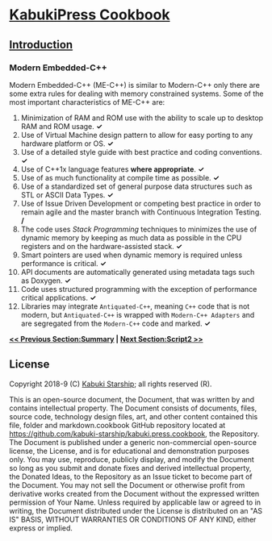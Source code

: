 # [KabukiPress Cookbook](../readme.md)

## [Introduction](./readme.md)

### Modern Embedded-C++

Modern Embedded-C++ (ME-C++) is similar to Modern-C++ only there are some extra rules for dealing with memory constrained systems. Some of the most important characteristics of ME-C++ are:

1. Minimization of RAM and ROM use with the ability to scale up to desktop RAM and ROM usage. **✓**
1. Use of Virtual Machine design pattern to allow for easy porting to any hardware platform or OS. **✓**
1. Use of a detailed style guide with best practice and coding conventions. **✓**
1. Use of C++1x language features **where appropriate**. **✓**
1. Use of as much functionality at compile time as possible. **✓**
1. Use of a standardized set of general purpose data structures such as STL or ASCII Data Types. **✓**
1. Use of Issue Driven Development or competing best practice in order to remain agile and the master branch with Continuous Integration Testing. **/**
1. The code uses *Stack Programming* techniques to minimizes the use of dynamic memory by keeping as much data as possible in the CPU registers and on the hardware-assisted stack. **✓**
1. Smart pointers are used when dynamic memory is required unless performance is critical. **✓**
1. API documents are automatically generated using metadata tags such as Doxygen. **✓**
1. Code uses structured programming with the exception of performance critical applications. **✓**
1. Libraries may integrate `Antiquated-C++`, meaning `C++` code that is not modern, but `Antiquated-C++` is wrapped with `Modern-C++ Adapters` and are segregated from the `Modern-C++` code and marked. **✓**

**[<< Previous Section:Summary](./summary.md) | [Next Section:Script2 >>](../script2/readme.md)**

## License

Copyright 2018-9 (C) [Kabuki Starship](https://kabukistarship.com); all rights reserved (R).

This is an open-source document, the Document, that was written by and contains intellectual property. The Document consists of documents, files, source code, technology design files, art, and other content contained this file, folder and markdown.cookbook GitHub repository located at <https://github.com/kabuki-starship/kabuki.press.cookbook>, the Repository. The Document is published under a generic non-commercial open-source license, the License, and is for educational and demonstration purposes only. You may use, reproduce, publicly display, and modify the Document so long as you submit and donate fixes and derived intellectual property, the Donated Ideas, to the Repository as an Issue ticket to become part of the Document. You may not sell the Document or otherwise profit from derivative works created from the Document without the expressed written permission of Your Name. Unless required by applicable law or agreed to in writing, the Document distributed under the License is distributed on an "AS IS" BASIS, WITHOUT WARRANTIES OR CONDITIONS OF ANY KIND, either express or implied.
